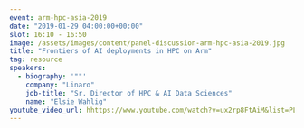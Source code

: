 ```yaml
---
event: arm-hpc-asia-2019
date: "2019-01-29 04:00:00+00:00"
slot: 16:10	- 16:50
image: /assets/images/content/panel-discussion-arm-hpc-asia-2019.jpg
title: "Frontiers of AI deployments in HPC on Arm"
tag: resource
speakers:
  - biography: '""'
    company: "Linaro"
    job-title: "Sr. Director of HPC & AI Data Sciences"
    name: "Elsie Wahlig"
youtube_video_url: hhttps://www.youtube.com/watch?v=ux2rp8FtAiM&list=PLKZSArYQptsPLGSEUycUowh9oy8WF_epV&index=16
---
```

